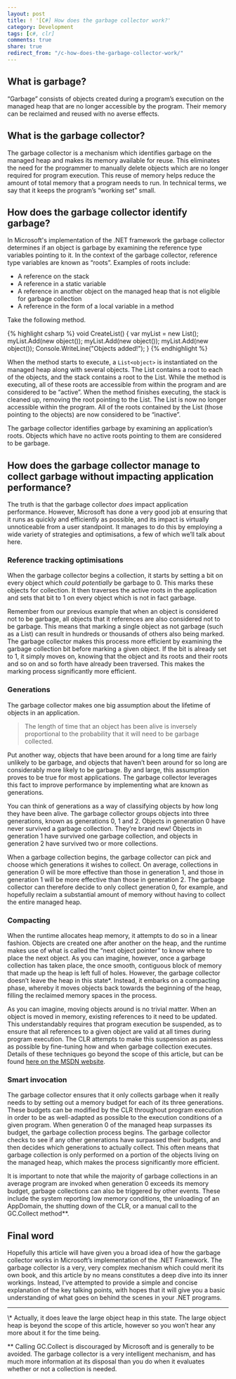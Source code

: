 ```yaml
---
layout: post
title: ! '[C#] How does the garbage collector work?'
category: Development
tags: [c#, clr]
comments: true
share: true
redirect_from: "/c-how-does-the-garbage-collector-work/"
---
```

## What is garbage?

“Garbage” consists of objects created during a program’s execution on the managed heap that are no longer accessible by the program. Their memory can be reclaimed and reused with no averse effects.

## What is the garbage collector?

The garbage collector is a mechanism which identifies garbage on the managed heap and makes its memory available for reuse. This eliminates the need for the programmer to manually delete objects which are no longer required for program execution. This reuse of memory helps reduce the amount of total memory that a program needs to run. In technical terms, we say that it keeps the program’s “working set” small.

## How does the garbage collector identify garbage?

In Microsoft's implementation of the .NET framework the garbage collector determines if an object is garbage by examining the reference type variables pointing to it. In the context of the garbage collector, reference type variables are known as “roots”. Examples of roots include:

<ul>
<li>A reference on the stack</li>
<li>A reference in a static variable</li>
<li>A reference in another object on the managed heap that is not eligible for garbage collection</li>
<li>A reference in the form of a local variable in a method</li>
</ul>

Take the following method.

{% highlight csharp %}
void CreateList()
{
	var myList = new List<object>();
	myList.Add(new object());
	myList.Add(new object());
	myList.Add(new object());
	Console.WriteLine("Objects added!");
}
{% endhighlight %}

When the method starts to execute, a  `List<object>` is instantiated on the managed heap along with several objects. The List contains a root to each of the objects, and the stack contains a root to the List. While the method is executing, all of these roots are accessible from within the program and are considered to be “active”. When the method finishes executing, the stack is cleaned up, removing the root pointing to the List. The List is now no longer accessible within the program. All of the roots contained by the List (those pointing to the objects) are now considered to be “inactive”.

The garbage collector identifies garbage by examining an application’s roots. Objects which have no active roots pointing to them are considered to be garbage.
<a id="more"></a><a id="more-3232"></a>

## How does the garbage collector manage to collect garbage without impacting application performance?

The truth is that the garbage collector *does* impact application performance. However, Microsoft has done a very good job at ensuring that it runs as quickly and efficiently as possible, and its impact is virtually unnoticeable from a user standpoint. It manages to do this by employing a wide variety of strategies and optimisations, a few of which we’ll talk about here.

### Reference tracking optimisations

When the garbage collector begins a collection, it starts by setting a bit on every object which *could potentially* be garbage to 0. This marks these objects for collection. It then traverses the active roots in the application and sets that bit to 1 on every object which is not in fact garbage.

Remember from our previous example that when an object is considered not to be garbage, all objects that it references are also considered not to be garbage. This means that marking a single object as not garbage (such as a List) can result in hundreds or thousands of others also being marked. The garbage collector makes this process more efficient by examining the garbage collection bit before marking a given object. If the bit is already set to 1, it simply moves on, knowing that the object and its roots and their roots and so on and so forth have already been traversed. This makes the marking process significantly more efficient.

### Generations

The garbage collector makes one big assumption about the lifetime of objects in an application.

> The length of time that an object has been alive is inversely proportional to the probability that it will need to be garbage collected.

Put another way, objects that have been around for a long time are fairly unlikely to be garbage, and objects that haven’t been around for so long are considerably more likely to be garbage. By and large, this assumption proves to be true for most applications. The garbage collector leverages this fact to improve performance by implementing what are known as generations.

You can think of generations as a way of classifying objects by how long they have been alive. The garbage collector groups objects into three generations, known as generations 0, 1 and 2. Objects in generation 0 have never survived a garbage collection. They’re brand new! Objects in generation 1 have survived one garbage collection, and objects in generation 2 have survived two or more collections.

When a garbage collection begins, the garbage collector can pick and choose which generations it wishes to collect. On average, collections in generation 0 will be more effective than those in generation 1, and those in generation 1 will be more effective than those in generation 2. The garbage collector can therefore decide to only collect generation 0, for example, and hopefully reclaim a substantial amount of memory without having to collect the entire managed heap.

### Compacting

When the runtime allocates heap memory, it attempts to do so in a linear fashion. Objects are created one after another on the heap, and the runtime makes use of what is called the “next object pointer” to know where to place the next object. As you can imagine, however, once a garbage collection has taken place, the once smooth, contiguous block of memory that made up the heap is left full of holes. However, the garbage collector doesn’t leave the heap in this state\*. Instead, it embarks on a compacting phase, whereby it moves objects back towards the beginning of the heap, filling the reclaimed memory spaces in the process.

As you can imagine, moving objects around is no trivial matter. When an object is moved in memory, existing references to it need to be updated. This understandably requires that program execution be suspended, as to ensure that all references to a given object are valid at all times during program execution. The CLR attempts to make this suspension as painless as possible by fine-tuning how and when garbage collection executes. Details of these techniques go beyond the scope of this article, but can be found [here on the MSDN website](http://msdn.microsoft.com/en-us/library/ee851764(v=vs.110).aspx).

### Smart invocation

The garbage collector ensures that it only collects garbage when it really needs to by setting out a memory budget for each of its three generations. These budgets can be modified by the CLR throughout program execution in order to be as well-adapted as possible to the execution conditions of a given program. When generation 0 of the managed heap surpasses its budget, the garbage collection process begins. The garbage collector checks to see if any other generations have surpassed their budgets, and then decides which generations to actually collect. This often means that garbage collection is only performed on a portion of the objects living on the managed heap, which makes the process significantly more efficient.

It is important to note that while the majority of garbage collections in an average program are invoked when generation 0 exceeds its memory budget, garbage collections can also be triggered by other events. These include the system reporting low memory conditions, the unloading of an AppDomain, the shutting down of the CLR, or a manual call to the GC.Collect method\*\*.

## Final word

Hopefully this article will have given you a broad idea of how the garbage collector works in Microsoft’s implementation of the .NET Framework. The garbage collector is a very, very complex mechanism which could merit its own book, and this article by no means constitutes a deep dive into its inner workings. Instead, I’ve attempted to provide a simple and concise explanation of the key talking points, with hopes that it will give you a basic understanding of what goes on behind the scenes in your .NET programs.

<hr />
\* Actually, it does leave the large object heap in this state. The large object heap is beyond the scope of this article, however so you won’t hear any more about it for the time being.

\*\* Calling GC.Collect is discouraged by Microsoft and is generally to be avoided. The garbage collector is a very intelligent mechanism, and has much more information at its disposal than you do when it evaluates whether or not a collection is needed.